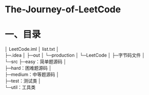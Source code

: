 # The-Journey-of-LeetCode

# 一、目录

│  LeetCode.iml
│  list.txt
│  
├─.idea
│
├─out
│  └─production
│      └─LeetCode
│          ├─字节码文件
│                  
└─src
    ├─easy：简单题源码
    │      
    ├─hard：困难题源码
    │      
    ├─medium：中等题源码
    │      
    ├─test：测试类
    │      
    └─util：工具类
